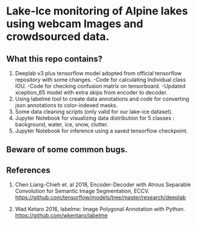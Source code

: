# Lake-Ice monitoring of Alpine lakes using webcam Images and crowdsourced data.

## What this repo contains?
1. Deeplab v3 plus tensorflow model adopted from official tensorflow repository with some changes.
  -Code for calculating Individual class IOU.
  -Code for checking confusion matrix on tensorboard.
  -Updated xception_65 model with extra skips from encoder to decoder.
2. Using labelme tool to create data annotations and code for converting json annotations to color-indexed masks.
3. Some data cleaning scripts (only valid for our lake-ice dataset).
4. Jupyter Notebook for visualizing data distribution for 5 classes : background, water, ice, snow, clutter.
5. Jupyter Notebook for inference using a saved tensorflow checkpoint.

## Beware of some common bugs.

## References
1. Chen Liang-Chieh et. al 2018, Encoder-Decoder with Atrous Separable Convolution for Semantic Image Segmentation, ECCV. https://github.com/tensorflow/models/tree/master/research/deeplab
    
2. Wad Ketaro 2016, labelme: Image Polygonal Annotation with Python. https://github.com/wkentaro/labelme
